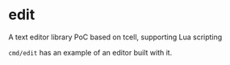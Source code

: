 # edit

A text editor library PoC based on tcell, supporting Lua scripting

`cmd/edit` has an example of an editor built with it.
